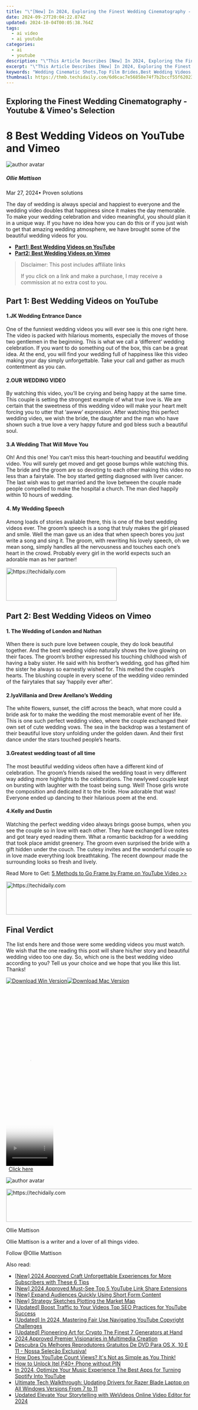 ```yaml
---
title: "\"[New] In 2024, Exploring the Finest Wedding Cinematography - Youtube & Vimeo's Selection\""
date: 2024-09-27T20:04:22.874Z
updated: 2024-10-04T00:05:38.764Z
tags:
  - ai video
  - ai youtube
categories:
  - ai
  - youtube
description: "\"This Article Describes [New] In 2024, Exploring the Finest Wedding Cinematography - Youtube & Vimeo's Selection\""
excerpt: "\"This Article Describes [New] In 2024, Exploring the Finest Wedding Cinematography - Youtube & Vimeo's Selection\""
keywords: "Wedding Cinematic Shots,Top Film Brides,Best Wedding Videos,Premium Couple Films,Quality Wedding Cams,Elite Wedding Footage,Vivid Wedding Images,Premium Bridal Cin,Top Wedding Films,Best Couple Videos,Elite Love Shoot,Quality Wedding Cam,Vivid Nuptials Capture,Worthy Weddings Shot"
thumbnail: https://thmb.techidaily.com/6d6cac7e56858e74f7b2bccf55f62023ebda6695ca7ede5596cad05ed3aac833.jpg
---
```


## Exploring the Finest Wedding Cinematography - Youtube & Vimeo's Selection

# 8 Best Wedding Videos on YouTube and Vimeo

![author avatar](https://images.wondershare.com/filmora/article-images/ollie-mattison.jpg)

##### Ollie Mattison

 Mar 27, 2024• Proven solutions

The day of wedding is always special and happiest to everyone and the wedding video doubles that happiness since it makes the day memorable. To make your wedding celebration and video meaningful, you should plan it in a unique way. If you have no idea how you can do this or if you just wish to get that amazing wedding atmosphere, we have brought some of the beautiful wedding videos for you.

* [**Part1: Best Wedding Videos on YouTube**](#part1)
* [**Part2: Best Wedding Videos on Vimeo**](#part2)

>  Disclaimer: This post includes affiliate links
>
>  If you click on a link and make a purchase, I may receive a commission at no extra cost to you.
>

## Part 1: Best Wedding Videos on YouTube

#### 1.JK Wedding Entrance Dance

One of the funniest wedding videos you will ever see is this one right here. The video is packed with hilarious moments, especially the moves of those two gentlemen in the beginning. This is what we call a ‘different’ wedding celebration. If you want to do something out of the box, this can be a great idea. At the end, you will find your wedding full of happiness like this video making your day simply unforgettable. Take your call and gather as much contentment as you can.

#### 2.OUR WEDDING VIDEO

By watching this video, you’ll be crying and being happy at the same time. This couple is setting the strongest example of what true love is. We are certain that the sweetness of this wedding video will make your heart melt forcing you to utter that ‘awww’ expression. After watching this perfect wedding video, we wish the bride, the daughter and the man who have shown such a true love a very happy future and god bless such a beautiful soul.

#### 3.A Wedding That Will Move You

Oh! And this one! You can’t miss this heart-touching and beautiful wedding video. You will surely get moved and get goose bumps while watching this. The bride and the groom are so devoting to each other making this video no less than a fairytale. The boy started getting diagnosed with liver cancer. The last wish was to get married and the love between the couple made people compelled to make the hospital a church. The man died happily within 10 hours of wedding.

#### 4. My Wedding Speech

Among loads of stories available there, this is one of the best wedding videos ever. The groom’s speech is a song that truly makes the girl pleased and smile. Well the man gave us an idea that when speech bores you just write a song and sing it. The groom, with rewriting his lovely speech, oh we mean song, simply handles all the nervousness and touches each one’s heart in the crowd. Probably every girl in the world expects such an adorable man as her partner!

<!-- affiliate ads begin -->
<a href="https://aligracehair.sjv.io/c/5597632/2006914/19272" target="_top" id="2006914">
  <img src="//a.impactradius-go.com/display-ad/19272-2006914" border="0" alt="https://techidaily.com" width="300" height="90"/>
</a>
<img height="0" width="0" src="https://aligracehair.sjv.io/i/5597632/2006914/19272" style="position:absolute;visibility:hidden;" border="0" />
<!-- affiliate ads end -->

## Part 2: Best Wedding Videos on Vimeo

#### 1. The Wedding of London and Nathan

When there is such pure love between couple, they do look beautiful together. And the best wedding video naturally shows the love glowing on their faces. The groom’s brother expressed his touching childhood wish of having a baby sister. He said with his brother’s wedding, god has gifted him the sister he always so earnestly wished for. This melted the couple’s hearts. The blushing couple in every scene of the wedding video reminded of the fairytales that say ‘happily ever after’.

#### 2.IyaVillania and Drew Arellano’s Wedding

The white flowers, sunset, the cliff across the beach, what more could a bride ask for to make the wedding the most memorable event of her life. This is one such perfect wedding video, where the couple exchanged their own set of cute wedding vows. The sea in the backdrop was a testament of their beautiful love story unfolding under the golden dawn. And their first dance under the stars touched people’s hearts.

#### 3.Greatest wedding toast of all time

The most beautiful wedding videos often have a different kind of celebration. The groom’s friends raised the wedding toast in very different way adding more highlights to the celebrations. The newlywed couple kept on bursting with laughter with the toast being sung. Well! Those girls wrote the composition and dedicated it to the bride. How adorable that was! Everyone ended up dancing to their hilarious poem at the end.

#### 4.Kelly and Dustin

Watching the perfect wedding video always brings goose bumps, when you see the couple so in love with each other. They have exchanged love notes and got teary eyed reading them. What a romantic backdrop for a wedding that took place amidst greenery. The groom even surprised the bride with a gift hidden under the couch. The cutesy invites and the wonderful couple so in love made everything look breathtaking. The recent downpour made the surrounding looks so fresh and lively.

Read More to Get: [5 Methods to Go Frame by Frame on YouTube Video >>](https://tools.techidaily.com/wondershare/filmora/download/)

<!-- affiliate ads begin -->
<a href="https://appsumo.8odi.net/c/5597632/2105867/7443" target="_top" id="2105867">
  <img src="//a.impactradius-go.com/display-ad/7443-2105867" border="0" alt="https://techidaily.com" width="728" height="90"/>
</a>
<img height="0" width="0" src="https://appsumo.8odi.net/i/5597632/2105867/7443" style="position:absolute;visibility:hidden;" border="0" />
<!-- affiliate ads end -->

## Final Verdict

The list ends here and those were some wedding videos you must watch. We wish that the one reading this post will share his/her story and beautiful wedding video too one day. So, which one is the best wedding video according to you? Tell us your choice and we hope that you like this list. Thanks!

[![Download Win Version](https://images.wondershare.com/filmora/guide/download-btn-win.jpg)](https://tools.techidaily.com/wondershare/filmora/download/)[![Download Mac Version](https://images.wondershare.com/filmora/guide/download-btn-mac.jpg)](https://tools.techidaily.com/wondershare/filmora/download/)

<!-- affiliate ads begin -->
<span id="1993651">
					<video width="128" height="480" style="cursor:pointer"
           poster="//a.impactradius-go.com/display-clicktoplayimage/1993651.png"
           onclick="if(!this.playClicked){this.play();this.setAttribute('controls',true);this.playClicked=true;}">
	   <source src="//a.impactradius-go.com/display-ad/22993-1993651">
	   <img src="//a.impactradius-go.com/display-clicktoplayimage/1993651.png" style="border: none; height: 100%; width: 100%; object-fit: contain">
	</video>
	<div style="width:80px;text-align:center"><a href="javascript:window.open(decodeURIComponent('https%3A%2F%2Fhomestyler.sjv.io%2Fc%2F5597632%2F1993651%2F22993'), '_blank');void(0);">Click here</a></div>
</span>
<img height="0" width="0" src="https://imp.pxf.io/i/5597632/1993651/22993" style="position:absolute;visibility:hidden;" border="0" />
<!-- affiliate ads end -->

![author avatar](https://images.wondershare.com/filmora/article-images/ollie-mattison.jpg)

<!-- affiliate ads begin -->
<a href="https://appsumo.8odi.net/c/5597632/2151865/7443" target="_top" id="2151865">
  <img src="//a.impactradius-go.com/display-ad/7443-2151865" border="0" alt="https://techidaily.com" width="728" height="90"/>
</a>
<img height="0" width="0" src="https://appsumo.8odi.net/i/5597632/2151865/7443" style="position:absolute;visibility:hidden;" border="0" />
<!-- affiliate ads end -->

Ollie Mattison

Ollie Mattison is a writer and a lover of all things video.

Follow @Ollie Mattison

<ins class="adsbygoogle"
     style="display:block"
     data-ad-format="autorelaxed"
     data-ad-client="ca-pub-7571918770474297"
     data-ad-slot="1223367746"></ins>

<ins class="adsbygoogle"
     style="display:block"
     data-ad-client="ca-pub-7571918770474297"
     data-ad-slot="8358498916"
     data-ad-format="auto"
     data-full-width-responsive="true"></ins>

<span class="atpl-alsoreadstyle">Also read:</span>
<div><ul>
<li><a href="https://youtube-sure.techidaily.com/024-approved-craft-unforgettable-experiences-for-more-subscribers-with-these-6-tips/"><u>[New] 2024 Approved Craft Unforgettable Experiences for More Subscribers with These 6 Tips</u></a></li>
<li><a href="https://youtube-data.techidaily.com/024-approved-must-see-top-5-youtube-link-share-extensions/"><u>[New] 2024 Approved Must-See Top 5 YouTube Link Share Extensions</u></a></li>
<li><a href="https://youtube-sure.techidaily.com/xpand-audiences-quickly-using-short-form-content/"><u>[New] Expand Audiences Quickly Using Short Form Content</u></a></li>
<li><a href="https://some-approaches.techidaily.com/new-strategy-sketches-plotting-the-market-map/"><u>[New] Strategy Sketches Plotting the Market Map</u></a></li>
<li><a href="https://youtube-sure.techidaily.com/ed-boost-traffic-to-your-videos-top-seo-practices-for-youtube-success/"><u>[Updated] Boost Traffic to Your Videos Top SEO Practices for YouTube Success</u></a></li>
<li><a href="https://youtube-docs.techidaily.com/ed-in-2024-mastering-fair-use-navigating-youtube-copyright-challenges/"><u>[Updated] In 2024, Mastering Fair Use Navigating YouTube Copyright Challenges</u></a></li>
<li><a href="https://extra-support.techidaily.com/updated-pioneering-art-for-crypto-the-finest-7-generators-at-hand/"><u>[Updated] Pioneering Art for Crypto The Finest 7 Generators at Hand</u></a></li>
<li><a href="https://youtube-data.techidaily.com/approved-premier-visionaries-in-multimedia-creation/"><u>2024 Approved Premier Visionaries in Multimedia Creation</u></a></li>
<li><a href="https://some-guidance.techidaily.com/descubra-os-melhores-reprodutores-gratuitos-de-dvd-para-os-x-10-e-11-nossa-selecao-exclusiva/"><u>Descubra Os Melhores Reprodutores Gratuitos De DVD Para OS X, 10 E 11 - Nossa Seleção Exclusiva!</u></a></li>
<li><a href="https://youtube-sure.techidaily.com/oes-youtube-count-views-its-not-as-simple-as-you-think/"><u>How Does YouTube Count Views? It's Not as Simple as You Think!</u></a></li>
<li><a href="https://unlock-android.techidaily.com/how-to-unlock-itel-p40plus-phone-without-pin-by-drfone-android/"><u>How to Unlock Itel P40+ Phone without PIN</u></a></li>
<li><a href="https://youtube-sure.techidaily.com/24-optimize-your-music-experience-the-best-apps-for-turning-spotify-into-youtube/"><u>In 2024, Optimize Your Music Experience The Best Apps for Turning Spotify Into YouTube</u></a></li>
<li><a href="https://win-amazing.techidaily.com/ultimate-tech-walkthrough-updating-drivers-for-razer-blade-laptop-on-all-windows-versions-from-7-to-11/"><u>Ultimate Tech Walkthrough: Updating Drivers for Razer Blade Laptop on All Windows Versions From 7 to 11</u></a></li>
<li><a href="https://ai-video-apps.techidaily.com/updated-elevate-your-storytelling-with-wevideos-online-video-editor-for-2024/"><u>Updated Elevate Your Storytelling with WeVideos Online Video Editor for 2024</u></a></li>
</ul></div>

